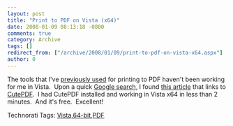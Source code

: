 ```yaml
---
layout: post
title: "Print to PDF on Vista (x64)"
date: 2008-01-09 08:13:18 -0800
comments: true
category: Archive
tags: []
redirect_from: ["/archive/2008/01/09/print-to-pdf-on-vista-x64.aspx"]
author: 0
---
```

<!-- more -->
<p>The tools that I've <a href="http://oldblog.jeffhandley.com/index.php/2006/05/23/free-pdf-printing/" target="_blank">previously used</a> for printing to PDF haven't been working for me in Vista.  Upon a quick <a href="http://www.google.com/search?q=print+to+pdf+vista+64" target="_blank">Google search</a>, I found <a href="http://matthewdarnell.blogspot.com/2007/10/create-pdf-files-in-vista-64-bit.html" target="_blank">this article</a> that links to <a href="http://www.cutepdf.com/Products/CutePDF/writer.asp" target="_blank">CutePDF</a>.  I had CutePDF installed and working in Vista x64 in less than 2 minutes.  And it's free.  Excellent!</p>  <div class="wlWriterSmartContent" id="scid:0767317B-992E-4b12-91E0-4F059A8CECA8:9c7b76bb-a961-4af1-83c8-48246d9df3a7" style="padding-right: 0px; display: inline; padding-left: 0px; padding-bottom: 0px; margin: 0px; padding-top: 0px">Technorati Tags: <a href="http://technorati.com/tags/Vista" rel="tag">Vista</a>,<a href="http://technorati.com/tags/64-bit" rel="tag">64-bit</a>,<a href="http://technorati.com/tags/PDF" rel="tag">PDF</a></div>

